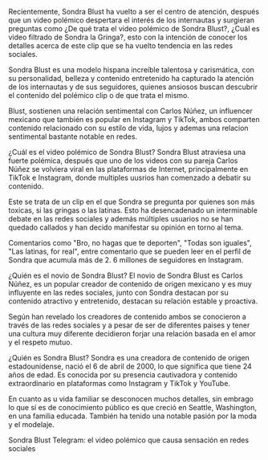 Recientemente, Sondra Blust ha vuelto a ser el centro de atención, después que un video polémico despertara el interés de los internautas y surgieran preguntas como ¿De qué trata el video polémico de Sondra Blust?, ¿Cuál es video filtrado de Sondra la Gringa?, esto con la intención de conocer los detalles acerca de este clip que se ha vuelto tendencia en las redes sociales.

Sondra Blust es una modelo hispana increíble talentosa y carismática, con su personalidad, belleza y contenido entretenido ha capturado la atención de los internautas y de sus seguidores, quienes ansiosos buscan descubrir el contenido del polémico clip o de que trata el mismo.

Blust, sostienen una relación sentimental con Carlos Núñez, un influencer mexicano que también es popular en Instagram y TikTok, ambos comparten contenido relacionado con su estilo de vida, lujos y ademas una relacion sentimental bastante notable en redes.


¿Cuál es el video polémico de Sondra Blust?
Sondra Blust atraviesa una fuerte polémica, después que uno de los videos con su pareja Carlos Núñez se volviera viral en las plataformas de Internet, principalmente en TikTok e Instagram, donde multiples uusrios han comenzado a debatir su contenido.


Este se trata de un clip en el que Sondra se pregunta por quienes son más toxicas, si las gringas o las latinas. Esto ha desencadenado un interminable debate en las redes sociales y además múltiples usuarios no se han quedado callados y han decido manifestar su opinión en torno al tema.

Comentarios como "Bro, no hagas que te deporten", "Todas son iguales", "Las latinas, for real", entre comentario que se pueden leer en el perfil de Sondra que acumula más de 2. 6 millones de seguidores en Instagram.

¿Quién es el novio de Sondra Blust?
El novio de Sondra Blust es Carlos Núñez, es un popular creador de contenido de origen mexicano y es muy influyente en las redes sociales, junto con Sondra destacan por su contenido atractivo y entretenido, destacan su relación estable y proactiva.

Según han revelado los creadores de contenido ambos se conocieron a través de las redes sociales y a pesar de ser de diferentes paises y tener una cultura muy diferente decidieron forjar una relación basada en el amor y el respeto mutuo.


¿Quién es Sondra Blust?
Sondra es una creadora de contenido de origen estadounidense, nació el 6 de abril de 2000, lo que significa que tiene 24 años de edad. Es conocida por su presencia cautivadora y contenido extraordinario en plataformas como Instagram y TikTok y YouTube.

En cuanto as u vida familiar se desconocen muchos detalles, sin embrago lo que sí es de conocimiento público es que creció en Seattle, Washington, en una familia educada. También ha tenido una notable pasión por la moda y el modelaje.

Sondra Blust Telegram: el video polémico que causa sensación en redes sociales
